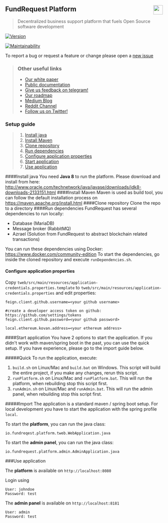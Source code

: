 ## FundRequest Platform <img align="right" src="https://fundrequest.io/assets/img/logo.png" height="30px" />
> Decentralized business support platform that fuels Open Source software development

[![Version](https://img.shields.io/badge/version-0.1.0-blue.svg)](https://github.com/FundRequest/platform/releases/tag/0.1.0)

[![Maintainability](https://api.codeclimate.com/v1/badges/fcc8df1a9a881cc827ba/maintainability)](https://codeclimate.com/github/FundRequest/platform/maintainability)

To report a bug or request a feature or change please open a [new issue](https://github.com/FundRequest/platform/issues/new)


> ### Other useful links
> * [Our white paper](https://fundrequest.io/whitepaper)
> * [Public documentation](https://help.fundrequest.io)
> * [Give us feedback on telegram!](https://t.me/fundrequestofficial)
> * [Our roadmap](https://fundrequest.io/#roadmap)
> * [Medium Blog](https://blog.fundrequest.io/)
> * [Reddit Channel](https://www.reddit.com/r/fundrequest/)
> * [Follow us on Twitter!](https://twitter.com/fundrequest_io)


### Setup guide
> 1. [Install java](#install-java)
> 2. [Install Maven](#install-maven)
> 3. [Clone repository](#clone-repository)
> 4. [Run dependencies](#run-dependencies)
> 5. [Configure application properties](#configure-application-properties)
> 6. [Start application](#start-application)
> 7. [Use application](#use-application)


####Install java
You need **Java 8** to run the platform. Please download and install from here:
http://www.oracle.com/technetwork/java/javase/downloads/jdk8-downloads-2133151.html 
####Install Maven
Maven is used as build tool, you can follow the default installation process on 
https://maven.apache.org/install.html
####Clone repository
Clone the repo to a directory
####Run dependencies
FundRequest has several dependencies to run locally:
- Database (MariaDB)
- Message broker (RabbitMQ)
- Azrael (Solution from FundRequest to abstract blockchain related transactions)

You can run these dependencies using Docker: https://www.docker.com/community-edition
To start the dependencies, go inside the cloned repository and execute `runDependencies.sh`.

#### Configure application properties
Copy `tweb/src/main/resources/application-credentials.properties.template` to `tweb/src/main/resources/application-credentials.properties` and edit properties:

```
feign.client.github.username=<your github username>

#create a developer access token on github: https://github.com/settings/tokens
feign.client.github.password=<your github password>

local.ethereum.kovan.address=<your ethereum address>

```

####Start application
You have 2 options to start the application. If you didn't work with maven/spring boot in the past, you can use the quick setup.
If you have experience, please go to the import guide below.

#####Quick
To run the application, execute:
1. `build.sh` on Linux/Mac and  `build.bat` on Windows. This script will build the entire project, if you make any changes, rerun this script.
2. `runPlatform.sh` on Linux/Mac and  `runPlatform.bat`. This will run the platform, when rebuilding stop this script first.
3. `runAdmin.sh` on Linux/Mac and  `runAdmin.bat`. This will run the admin panel, when rebuilding stop this script first.



#####Import
The application is a standard maven / spring boot setup. For local development you have to start the application 
with the spring profile `local`. 

To start the **platform**, you can run the java class:
```
io.fundreqest.platform.tweb.WebApplication.java
```

To start the **admin panel**, you can run the java class:
```
io.fundrequest.platform.admin.AdminApplication.java
```


###Use application

The **platform** is available on `http://localhost:8080`

Login using

```
User: johndoe
Password: test
```

The **admin panel** is available on `http://localhost:8181`
```
User: admin
Password: test
```
